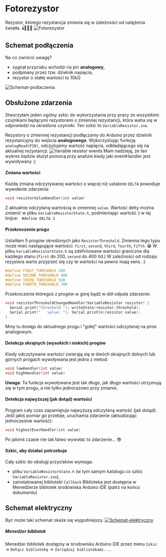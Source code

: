 # Fotorezystor
Rezystor, którego rezystancja zmienia się w zależności od natężenia światła. 🕯️🔦💡📱
![Fotorezystor](https://www.piekarz.pl/pl/img/offer/0/9/f_09093.jpg)

## Schemat podłączenia
Na co zwrócić uwagę?
- sygnał przycisku wchodzi na pin **analogowy**, 
- podpinany przez tzw. dzielnik napięcia, 
- rezystor o stałej wartości to 10kΩ

![Schemat-podlaczenia](http://3.bp.blogspot.com/-dAh3w6s2xtU/VbTIDpg4UII/AAAAAAAAABI/jpVwSAE0PDQ/s1600/%255B3%255D%2BPod%25C5%2582%25C4%2585czenie%2Bfotodiody.jpg)

## Obsłużone zdarzenia
Stworzyłam jeden ogólny szkic do wykorzystania przy pracy ze wszystkimi czujnikami będącymi rezystorami o zmiennej rezystancji, która waha się w odpowiedzi na określone czynniki. 
Ten szkic to `VariableResistor.ino`. 

Rezystory o zmiennej rezystancji podłączamy do Arduino przez dzielnik rezystancyjny do wejścia **analogowego**. Wykorzystując funkcję `analogRead(PIN)`, odczytujemy wartość napięcia, odkładającego się na aktualnej rezystancji. 
![Variable resistor events](http://awidera.idl.pl/ArduinoDIYworkshopimages/variableResistorEvents.PNG)
Mam nadzieję, że ten wykres będzie służył pomocą przy analizie kiedy jaki eventHandler jest wywoływany :) 

#### Zmiana wartości
Każda zmiana odczytywanej wartości o więcej niż ustalone `DELTA` powoduje wywołanie zdarzenia: 
``` C++
void resistorValueHandler(int value)
```
Z aktualnie odczytaną wartością w zmiennej `value`. 
Wartość delty można zmienić w pliku `VariableResistorState.h`, podmieniając wartość `3` w tej linijce: 
` #define DELTA 3`


#### Przekroczenie progu
Ustaliłam 5 progów określonych jako `ResistorThreshold`. Zmienna tego typu może mieć następujące wartości: `first`, `second`, `third`, `fourth`, `fifth`. 😁
W pliku `VariableResistorState.h` są zdefiniowane wartości graniczne dla każdego stanu (`first` do 200, `second` do 400 itd.) W zależności od rodzaju rezystora warto przyjrzeć się czy te wartości na pewno mają sens. :) 
``` C++
#define FIRST_THRESHOLD 200
#define SECOND_THRESHOLD 400
#define THIRD_THRESHOLD 550
#define FOURTH_THRESHOLD 700
```
Przekroczenie któregoś z progów w górę bądź w dół odpala zdarzenie: 
``` C++
void resistorThresholdChangedHandler(VariableResistor resistor) {
  Serial.print("threshold "); writeState(resistor.threshold); 
  Serial.print("   value: "); Serial.println(resistor.value);
}
```
Mmy tu dostęp do aktualnego progu i "gołej" wartości odczytanej na pinie analogowym. 

#### Detekcja skrajnych (wysokich i niskich) progów
Kiedy odczytywane wartości zwierają się w dwóch skrajnych dolnych lub górnych progach wywoływana jest jedna z metod: 
``` C++ 
void lowHandler(int value) 
void highHandler(int value) 
```

**Uwaga**: Ta funkcja wywoływana jest tak długo, jak długo wartości utrzymują się w tym progu, a nie tylko jednorazowo przy zmianie. 

#### Detekcja najwyższej (jak dotąd) wartości
Program cały czas zapamiętuje najwyższą odczytaną wartość (jak dotąd). Jeśli jakiś pomiar go przebije, uruchamia zdarzenie (aktualizując jednocześnie wartość): 
``` C++ 
void highestEverHandler(int value)
```
Po jakimś czasie nie tak łatwo wywołać to zdarzenie... 😎


#### Szkic, aby działać potrzebuje
Cały szkic do obsługi przycisków wymaga: 
- pliku `VariableResistorState.h` (w tym samym katalogu co szkic `VariableResistor.ino`), 
- zainstalowanej biblioteki `Callback`
Biblioteka jest dostępna w Menedżerze bibliotek środowiska Arduino IDE (patrz na końcu dokumentu)


## Schemat elektryczny
Być może taki schemat okaże się wygodniejszy. 
[![Schemat-elektryczny](https://ctheds.files.wordpress.com/2007/10/analogin_variableresistor.jpg)](https://www.arduino.cc/en/Tutorial/Button)

##### Menedżer bibliotek
Menedżer bibliotek dostępny w środowisku Arduino IDE przez menu `Szkic` → `Dołącz bibliotekę` → `Zarządzaj bibliotekami...`.